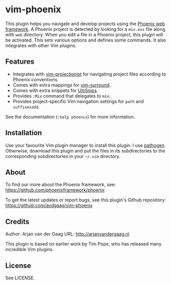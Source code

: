# vim-phoenix

This plugin helps you navigate and develop projects using the [Phoenix web
framework][phoenix]. A Phoenix project is detected by looking for a `mix.exs`
file along with `web` directory. When you edit a file in a Phoenix project, this
plugin will be activated. This sets various options and defines some commands.
It also integrates with other Vim plugins.

## Features

* Integrates with [vim-projectionist][] for navigating project files according
  to Phoenix conventions.
* Comes with extra mappings for [vim-surround][].
* Comes with extra snippets for [UltiSnips][].
* Provides `:Mix` command that delegates to `mix`.
* Provides project-specific Vim navigation settings for `path` and
  `suffixesadd`.

See the documentation (`:help phoenix`) for more information.

## Installation

Use your favourite Vim plugin manager to install this plugin. I use
[pathogen][]. Otherwise, download this plugin and put the files in its
subdirectories to the corresponding subdirectories in your `~/.vim` directory.

## About

To find our more about the Phoenix framework, see:
https://github.com/phoenixframework/phoenix

To get the latest updates or report bugs, see this plugin's Github repository:
https://github.com/avdgaag/vim-phoenix

## Credits

Author: Arjan van der Gaag
URL: http://arjanvandergaag.nl

This plugin is based on earlier work by Tim Pope, who has released many
incredible Vim plugins.

## License

See LICENSE.

[vim-projectionist]: https://github.com/tpope/vim-projectionist
[vim-surround]:      https://github.com/tpope/vim-surround
[UltiSnips]:         https://github.com/SirVer/UltiSnips
[pathogen]:          https://github.com/tpope/vim-pathogen
[phoenix]:           https://github.com/phoenixframework/phoenix
